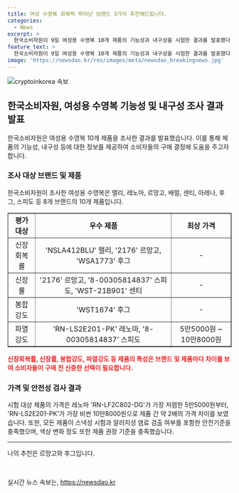 ```yaml
---
title: 여성 수영복 회복력 뛰어난 브랜드 3가지 추천해드립니다.
categories:
  - News
excerpt: >
  한국소비자원이 9일 여성용 수영복 10개 제품의 기능성과 내구성을 시험한 결과를 발표했다. 수영복 겉감의 신장회복률이 랠리, 르망고, 후그 제품이 우수하며, 봉합강도는 후그 제품이 뛰어났다. 가격은 제품마다 약 2배의 차이가 있었고, 안전성 시험 결과는 모든 제품이 안전기준을 충족했다. 이에 대한 자세한 정보는 소비자24에서 확인할 수 있다. (단어 수: 51, 문자 수: 301)
feature_text: >
  한국소비자원이 9일 여성용 수영복 10개 제품의 기능성과 내구성을 시험한 결과를 발표했다. 수영복 겉감의 신장회복률이 랠리, 르망고, 후그 제품이 우수하며, 봉합강도는 후그 제품이 뛰어났다. 가격은 제품마다 약 2배의 차이가 있었고, 안전성 시험 결과는 모든 제품이 안전기준을 충족했다. 이에 대한 자세한 정보는 소비자24에서 확인할 수 있다. (단어 수: 51, 문자 수: 301)
image: 'https://newsdao.kr/res/images/meta/newsdao_breakingnews.jpg'
---
```


<p><img src="https://newsdao.kr/res/images/meta/newsdao_breakingnews.jpg" alt="cryptoinkorea 속보" /></p>

<h2 data-ke-size="size26">한국소비자원, 여성용 수영복 기능성 및 내구성 조사 결과 발표</h2>

<p data-ke-size="size16">한국소비자원은 여성용 수영복 10개 제품을 조사한 결과를 발표했습니다. 이를 통해 제품의 기능성, 내구성 등에 대한 정보를 제공하여 소비자들의 구매 결정에 도움을 주고자 합니다.</p>

<h3><b>조사 대상 브랜드 및 제품</b></h3>

<p data-ke-size="size16">한국소비자원이 조사한 여성용 수영복은 랠리, 레노마, 르망고, 배럴, 센티, 아레나, 후그, 스피도 등 8개 브랜드의 10개 제품입니다.</p>

<table style="width: 100%;" border="1">
<tbody>
<tr>
<td style="text-align: center; height: 17px;"><b>평가 대상</b></td>
<td style="text-align: center; height: 17px;"><b>우수 제품</b></td>
<td style="text-align: center; height: 17px;"><b>최상 가격</b></td>
</tr>
<tr>
<td style="text-align: center; height: 17px;">신장회복률</td>
<td style="text-align: center; height: 17px;">'NSLA412BLU' 랠리, '2176' 르망고, 'WSA1773' 후그</td>
<td style="text-align: center; height: 17px;">- </td>
</tr>
<tr>
<td style="text-align: center; height: 17px;">신장률</td>
<td style="text-align: center; height: 17px;">'2176' 르망고, '8-00305814837' 스피도, 'WST-21B901' 센티</td>
<td style="text-align: center; height: 17px;">- </td>
</tr>
<tr>
<td style="text-align: center; height: 17px;">봉합강도</td>
<td style="text-align: center; height: 17px;">'WST1674' 후그</td>
<td style="text-align: center; height: 17px;">- </td>
</tr>
<tr>
<td style="text-align: center; height: 17px;">파열강도</td>
<td style="text-align: center; height: 17px;">'RN-LS2E201-PK' 레노마, '8-00305814837' 스피도</td>
<td style="text-align: center; height: 17px;">5만5000원 ~ 10만8000원</td>
</tr>
</tbody>
</table>

<p><b><span style="color: #ee2323;">신장회복률, 신장률, 봉합강도, 파열강도 등 제품의 특성은 브랜드 및 제품마다 차이를 보여 소비자들이 구매 전 신중한 선택이 필요합니다.</span></b></p>

<h3><b>가격 및 안전성 검사 결과</b></h3>

<p data-ke-size="size16">시험 대상 제품의 가격은 레노마 'RN-LF2C802-DG'가 가장 저렴한 5만5000원부터, 'RN-LS2E201-PK'가 가장 비싼 10만8000원으로 제품 간 약 2배의 가격 차이를 보였습니다. 또한, 모든 제품이 스낵성 시험과 알러지성 염료 검출 여부를 포함한 안전기준을 충족했으며, 색상 변화 정도 또한 제품 권장 기준을 충족했습니다.</p>

<hr>

<p data-ke-size="size16">나의 추천은 르망고와 후그입니다.</p>

<p data-ke-size="size16">&nbsp;</p>
실시간 뉴스 속보는, <a href="https://newsdao.kr" rel="dofollow">https://newsdao.kr</a>


